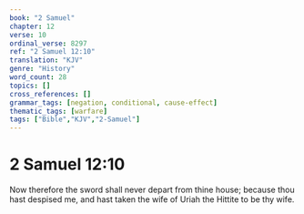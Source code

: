 ```yaml
---
book: "2 Samuel"
chapter: 12
verse: 10
ordinal_verse: 8297
ref: "2 Samuel 12:10"
translation: "KJV"
genre: "History"
word_count: 28
topics: []
cross_references: []
grammar_tags: [negation, conditional, cause-effect]
thematic_tags: [warfare]
tags: ["Bible","KJV","2-Samuel"]
---
```


# 2 Samuel 12:10

Now therefore the sword shall never depart from thine house; because thou hast despised me, and hast taken the wife of Uriah the Hittite to be thy wife.
